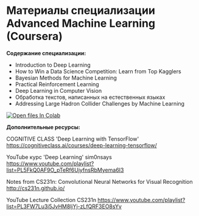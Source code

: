 #  Материалы специализации Advanced Machine Learning (Coursera)
**Содержание специализации:**
* Introduction to Deep Learning
* How to Win a Data Science Competition: Learn from Top Kagglers 
* Bayesian Methods for Machine Learning
* Practical Reinforcement Learning
* Deep Learning in Computer Vision
* Обработка текстов, написанных на естественных языках
* Addressing Large Hadron Collider Challenges by Machine Learning

[![Open files In Colab](https://colab.research.google.com/assets/colab-badge.svg)](https://drive.google.com/drive/folders/1IAlYDIMAYd6J797MZmNFJ_uEst079bSl)


**Дополнительные ресурсы:**

COGNITIVE CLASS 'Deep Learning with TensorFlow'
https://cognitiveclass.ai/courses/deep-learning-tensorflow/

YouTube курс 'Deep Learning' sim0nsays
https://www.youtube.com/playlist?list=PL5FkQ0AF9O_pTeRf6UjyfnsRbMyema6I3

Notes from  CS231n: Convolutional Neural Networks for Visual Recognition
http://cs231n.github.io/

YouTube Lecture Collection CS231n
https://www.youtube.com/playlist?list=PL3FW7Lu3i5JvHM8ljYj-zLfQRF3EO8sYv

